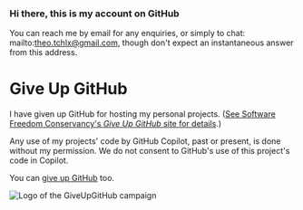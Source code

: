 ### Hi there, this is my account on GitHub

You can reach me by email for any enquiries, or simply to chat: mailto:theo.tchlx@gmail.com, though don't expect an instantaneous answer from this address.

# Give Up GitHub

I have given up GitHub for hosting my personal projects. ([See Software Freedom Conservancy's *Give Up  GitHub* site for details](https://GiveUpGitHub.org).)

Any use of my projects' code by GitHub Copilot, past or present, is done without my permission.  We do not consent to GitHub's use of this project's code in Copilot.

You can [give up GitHub](https://GiveUpGitHub.org) too.

![Logo of the GiveUpGitHub campaign](https://sfconservancy.org/static/img/GiveUpGitHub.png)
